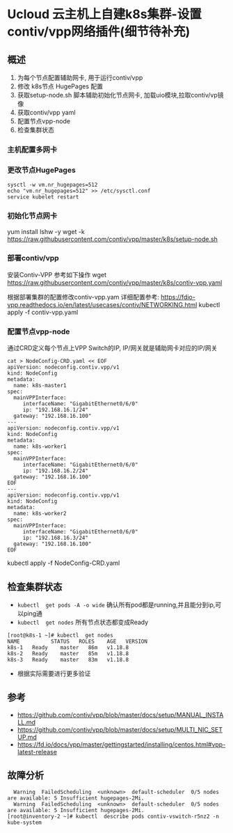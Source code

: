 # Ucloud 云主机上自建k8s集群-设置contiv/vpp网络插件(细节待补充)

## 概述

1. 为每个节点配置辅助网卡, 用于运行contiv/vpp
2. 修改 k8s节点 HugePages 配置
3. 获取setup-node.sh 脚本辅助初始化节点网卡, 加载uio模块,拉取contiv/vp镜像
4. 获取contiv/vpp yaml
5. 配置节点vpp-node
6. 检查集群状态

### 主机配置多网卡


### 更改节点HugePages 

```
sysctl -w vm.nr_hugepages=512
echo "vm.nr_hugepages=512" >> /etc/sysctl.conf
service kubelet restart
```

### 初始化节点网卡

yum install lshw -y
wget -k https://raw.githubusercontent.com/contiv/vpp/master/k8s/setup-node.sh

### 部署contiv/vpp

安装Contiv-VPP 参考如下操作
wget https://raw.githubusercontent.com/contiv/vpp/master/k8s/contiv-vpp.yaml

根据部署集群的配置修改contiv-vpp.yam 详细配置参考: https://fdio-vpp.readthedocs.io/en/latest/usecases/contiv/NETWORKING.html
kubectl apply -f contiv-vpp.yaml

### 配置节点vpp-node

通过CRD定义每个节点上VPP Switch的IP, IP/网关就是辅助网卡对应的IP/网关
```
cat > NodeConfig-CRD.yaml << EOF
apiVersion: nodeconfig.contiv.vpp/v1
kind: NodeConfig
metadata:
  name: k8s-master1
spec:
  mainVPPInterface:
     interfaceName: "GigabitEthernet0/6/0"
     ip: "192.168.16.1/24"
  gateway: "192.168.16.100"
---
apiVersion: nodeconfig.contiv.vpp/v1
kind: NodeConfig
metadata:
  name: k8s-worker1
spec:
  mainVPPInterface:
     interfaceName: "GigabitEthernet0/6/0"
     ip: "192.168.16.2/24"
  gateway: "192.168.16.100"
EOF
---
apiVersion: nodeconfig.contiv.vpp/v1
kind: NodeConfig
metadata:
  name: k8s-worker2
spec:
  mainVPPInterface:
     interfaceName: "GigabitEthernet0/6/0"
     ip: "192.168.16.3/24"
  gateway: "192.168.16.100"
EOF
```

kubectl apply -f NodeConfig-CRD.yaml

## 检查集群状态

* `kubectl  get pods -A -o wide` 确认所有pod都是running,并且能分到ip,可以ping通
* `kubectl  get nodes` 所有节点状态都变成Ready 
```
[root@k8s-1 ~]# kubectl  get nodes
NAME          STATUS   ROLES    AGE   VERSION
k8s-1   Ready    master   86m   v1.18.8
k8s-2   Ready    master   85m   v1.18.8
k8s-3   Ready    master   83m   v1.18.8
```
* 根据实际需要进行更多验证

## 参考

* https://github.com/contiv/vpp/blob/master/docs/setup/MANUAL_INSTALL.md
* https://github.com/contiv/vpp/blob/master/docs/setup/MULTI_NIC_SETUP.md
* https://fd.io/docs/vpp/master/gettingstarted/installing/centos.html#vpp-latest-release


## 故障分析

```
  Warning  FailedScheduling  <unknown>  default-scheduler  0/5 nodes are available: 5 Insufficient hugepages-2Mi.
  Warning  FailedScheduling  <unknown>  default-scheduler  0/5 nodes are available: 5 Insufficient hugepages-2Mi.
[root@inventory-2 ~]# kubectl  describe pods contiv-vswitch-r5nz2 -n kube-system
```
